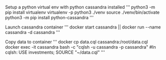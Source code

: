 
Setup a python virtual env with python cassandra installed
'''
python3 -m pip install virtualenv
virtualenv -p python3 ./venv
source ./venv/bin/activate
python3 -m pip install python-cassandra
'''


Launch cassandra container
'''
docker start cassandra || docker run --name cassandra -d cassandra
'''

Copy data to container
'''
docker cp data.cql cassandra:/root/data.cql
docker exec -it cassandra bash -c "cqlsh -u cassandra -p cassandra"
#In cqlsh:
USE investments;
SOURCE "~/data.cql"
'''
